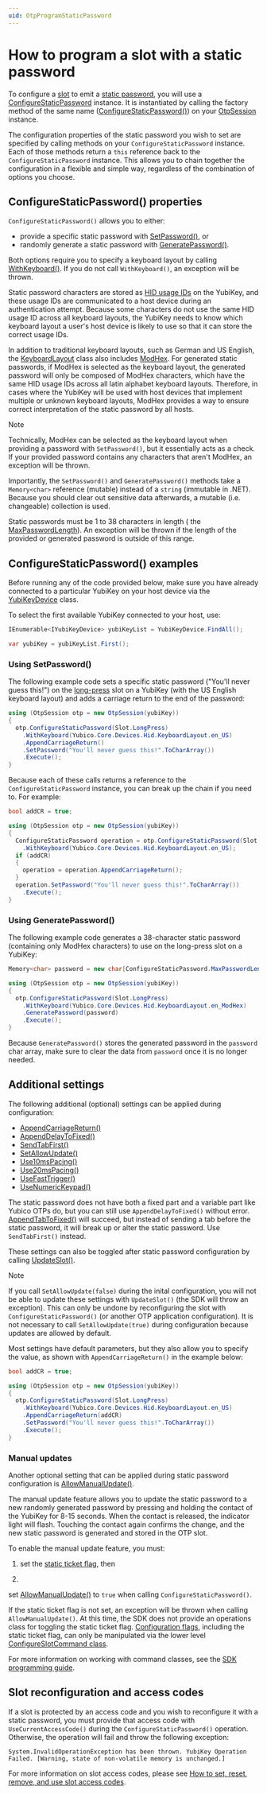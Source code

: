 ```yaml
---
uid: OtpProgramStaticPassword
---
```


<!-- Copyright 2021 Yubico AB

Licensed under the Apache License, Version 2.0 (the "License");
you may not use this file except in compliance with the License.
You may obtain a copy of the License at

    http://www.apache.org/licenses/LICENSE-2.0

Unless required by applicable law or agreed to in writing, software
distributed under the License is distributed on an "AS IS" BASIS,
WITHOUT WARRANTIES OR CONDITIONS OF ANY KIND, either express or implied.
See the License for the specific language governing permissions and
limitations under the License. -->

# How to program a slot with a static password

To configure a [slot](xref:OtpSlots) to emit a [static password](xref:OtpStaticPassword), you will use
a [ConfigureStaticPassword](xref:Yubico.YubiKey.Otp.Operations.ConfigureStaticPassword) instance. It is instantiated by
calling the factory method of the same
name ([ConfigureStaticPassword()](xref:Yubico.YubiKey.Otp.OtpSession.ConfigureStaticPassword(Yubico.YubiKey.Otp.Slot)))
on your [OtpSession](xref:Yubico.YubiKey.Otp.OtpSession) instance.

The configuration properties of the static password you wish to set are specified by calling methods on
your ```ConfigureStaticPassword``` instance. Each of those methods return a ```this``` reference back to
the ```ConfigureStaticPassword``` instance. This allows you to chain together the configuration in a flexible and simple
way, regardless of the combination of options you choose.

## ConfigureStaticPassword() properties

``ConfigureStaticPassword()`` allows you to either:

- provide a specific static password
  with [SetPassword()](xref:Yubico.YubiKey.Otp.Operations.ConfigureStaticPassword.SetPassword%28System.ReadOnlyMemory%7BSystem.Char%7D%29),
  or
- randomly generate a static password
  with [GeneratePassword()](xref:Yubico.YubiKey.Otp.Operations.ConfigureStaticPassword.GeneratePassword%28System.Memory%7BSystem.Char%7D%29).

Both options require you to specify a keyboard layout by
calling [WithKeyboard()](xref:Yubico.YubiKey.Otp.Operations.ConfigureStaticPassword.WithKeyboard%28Yubico.Core.Devices.Hid.KeyboardLayout%29).
If you do not call ``WithKeyboard()``, an exception will be thrown.

Static password characters are stored as [HID usage IDs](xref:OtpHID) on the YubiKey, and these usage IDs are
communicated to a host device during an authentication attempt. Because some characters do not use the same HID usage ID
across all keyboard layouts, the YubiKey needs to know which keyboard layout a user's host device is likely to use so
that it can store the correct usage IDs.

In addition to traditional keyboard layouts, such as German and US English,
the [KeyboardLayout](xref:Yubico.Core.Devices.Hid.KeyboardLayout) class also includes [ModHex](xref:OtpModhex). For
generated static passwords, if ModHex is selected as the keyboard layout, the generated password will only be composed
of ModHex characters, which have the same HID usage IDs across all latin alphabet keyboard layouts. Therefore, in cases
where the YubiKey will be used with host devices that implement multiple or unknown keyboard layouts, ModHex provides a
way to ensure correct interpretation of the static password by all hosts.

> [!NOTE]
> Technically, ModHex can be selected as the keyboard layout when providing a password with ``SetPassword()``, but it
> essentially acts as a check. If your provided password contains any characters that aren't ModHex, an exception will
> be
> thrown.

Importantly, the ``SetPassword()`` and ``GeneratePassword()`` methods take a ```Memory<char>``` reference (mutable)
instead of a ```string``` (immutable in .NET). Because you should clear out sensitive data afterwards, a mutable (i.e.
changeable) collection is used.

Static passwords must be 1 to 38 characters in length (
the [MaxPasswordLength](xref:Yubico.YubiKey.Otp.Operations.ConfigureStaticPassword.MaxPasswordLength)). An exception
will be thrown if the length of the provided or generated password is outside of this range.

## ConfigureStaticPassword() examples

Before running any of the code provided below, make sure you have already connected to a particular YubiKey on your host
device via the [YubiKeyDevice](xref:Yubico.YubiKey.YubiKeyDevice) class.

To select the first available YubiKey connected to your host, use:

```C#
IEnumerable<IYubiKeyDevice> yubiKeyList = YubiKeyDevice.FindAll();

var yubiKey = yubiKeyList.First();
```

### Using SetPassword()

The following example code sets a specific static password ("You'll never guess this!") on
the [long-press](xref:Yubico.YubiKey.Otp.Slot.LongPress) slot on a YubiKey (with the US English keyboard layout) and
adds a carriage return to the end of the password:

```C#
using (OtpSession otp = new OtpSession(yubiKey))
{
  otp.ConfigureStaticPassword(Slot.LongPress)
    .WithKeyboard(Yubico.Core.Devices.Hid.KeyboardLayout.en_US)
    .AppendCarriageReturn()
    .SetPassword("You'll never guess this!".ToCharArray())
    .Execute();
}
```

Because each of these calls returns a reference to the ```ConfigureStaticPassword``` instance, you can break up the
chain if you need to. For example:

```C#
bool addCR = true;

using (OtpSession otp = new OtpSession(yubiKey))
{
  ConfigureStaticPassword operation = otp.ConfigureStaticPassword(Slot.LongPress)
    .WithKeyboard(Yubico.Core.Devices.Hid.KeyboardLayout.en_US);
  if (addCR)
  {
    operation = operation.AppendCarriageReturn();
  }
  operation.SetPassword("You'll never guess this!".ToCharArray())
    .Execute();
}
```

### Using GeneratePassword()

The following example code generates a 38-character static password (containing only ModHex characters) to use on the
long-press slot on a YubiKey:

```C#
Memory<char> password = new char[ConfigureStaticPassword.MaxPasswordLength];

using (OtpSession otp = new OtpSession(yubiKey))
{
  otp.ConfigureStaticPassword(Slot.LongPress)
    .WithKeyboard(Yubico.Core.Devices.Hid.KeyboardLayout.en_ModHex)
    .GeneratePassword(password)
    .Execute();
}
```

Because ``GeneratePassword()`` stores the generated password in the ``password`` char array, make sure to clear the data
from ``password`` once it is no longer needed.

## Additional settings

The following additional (optional) settings can be applied during configuration:

- [AppendCarriageReturn()](xref:Yubico.YubiKey.Otp.Operations.ConfigureStaticPassword.AppendCarriageReturn%28System.Boolean%29)
- [AppendDelayToFixed()](xref:Yubico.YubiKey.Otp.Operations.ConfigureStaticPassword.AppendDelayToFixed%28System.Boolean%29)
- [SendTabFirst()](xref:Yubico.YubiKey.Otp.Operations.ConfigureStaticPassword.SendTabFirst%28System.Boolean%29)
- [SetAllowUpdate()](xref:Yubico.YubiKey.Otp.Operations.ConfigureStaticPassword.SetAllowUpdate%28System.Boolean%29)
- [Use10msPacing()](xref:Yubico.YubiKey.Otp.Operations.ConfigureStaticPassword.Use10msPacing%28System.Boolean%29)
- [Use20msPacing()](xref:Yubico.YubiKey.Otp.Operations.ConfigureStaticPassword.Use20msPacing%28System.Boolean%29)
- [UseFastTrigger()](xref:Yubico.YubiKey.Otp.Operations.ConfigureStaticPassword.UseFastTrigger%28System.Boolean%29)
- [UseNumericKeypad()](xref:Yubico.YubiKey.Otp.Operations.ConfigureStaticPassword.UseNumericKeypad%28System.Boolean%29)

The static password does not have both a fixed part and a variable part like Yubico OTPs do, but you can still
use ``AppendDelayToFixed()`` without
error. [AppendTabToFixed()](xref:Yubico.YubiKey.Otp.Operations.ConfigureStaticPassword.AppendTabToFixed%28System.Boolean%29)
will succeed, but instead of sending a tab before the static password, it will break up or alter the static password.
Use ``SendTabFirst()`` instead.

These settings can also be toggled after static password configuration by calling [UpdateSlot()](xref:OtpUpdateSlot).

> [!NOTE]
> If you call ``SetAllowUpdate(false)`` during the inital configuration, you will not be able to update these settings
> with ``UpdateSlot()`` (the SDK will throw an exception). This can only be undone by reconfiguring the slot
> with ``ConfigureStaticPassword()`` (or another OTP application configuration). It is not necessary to
> call ``SetAllowUpdate(true)`` during configuration because updates are allowed by default.

Most settings have default parameters, but they also allow you to specify the value, as shown
with ``AppendCarriageReturn()`` in the example below:

```C#
bool addCR = true;

using (OtpSession otp = new OtpSession(yubiKey))
{
  otp.ConfigureStaticPassword(Slot.LongPress)
    .WithKeyboard(Yubico.Core.Devices.Hid.KeyboardLayout.en_US)
    .AppendCarriageReturn(addCR)
    .SetPassword("You'll never guess this!".ToCharArray())
    .Execute();
}
```

### Manual updates

Another optional setting that can be applied during static password configuration
is [AllowManualUpdate()](xref:Yubico.YubiKey.Otp.Operations.ConfigureStaticPassword.AllowManualUpdate%28System.Boolean%29).

The manual update feature allows you to update the static password to a new randomly generated password by pressing and
holding the contact of the YubiKey for 8-15 seconds. When the contact is released, the indicator light will flash.
Touching the contact again confirms the change, and the new static password is generated and stored in the OTP slot.

To enable the manual update feature, you must:

1. set the [static ticket flag](xref:Yubico.YubiKey.Otp.ConfigurationFlags.StaticTicket), then

1.

set [AllowManualUpdate()](xref:Yubico.YubiKey.Otp.Operations.ConfigureStaticPassword.AllowManualUpdate%28System.Boolean%29)
to ``true`` when calling ``ConfigureStaticPassword()``.

If the static ticket flag is not set, an exception will be thrown when calling ``AllowManualUpdate()``. At this time,
the SDK does not provide an operations class for toggling the static ticket
flag. [Configuration flags](xref:Yubico.YubiKey.Otp.ConfigurationFlags), including the static ticket flag, can only be
manipulated via the lower level [ConfigureSlotCommand class](xref:Yubico.YubiKey.Otp.Commands.ConfigureSlotCommand).

For more information on working with command classes, see the [SDK programming guide](xref:UsersManualCommands).

## Slot reconfiguration and access codes

If a slot is protected by an access code and you wish to reconfigure it with a static password, you must provide that
access code with ``UseCurrentAccessCode()`` during the ``ConfigureStaticPassword()`` operation. Otherwise, the operation
will fail and throw the following exception:

```System.InvalidOperationException has been thrown. YubiKey Operation Failed. [Warning, state of non-volatile memory is unchanged.]```

For more information on slot access codes, please
see [How to set, reset, remove, and use slot access codes](xref:OtpSlotAccessCodes).